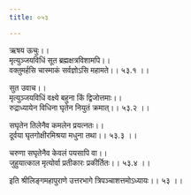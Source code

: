 ```yaml
---
title: ०५३

---
```

ऋषय ऊचुः।।  
मृत्युञ्जयविधिं सूत ब्रह्मक्षत्रविशामपि।।  
वक्तुमर्हसि चास्माकं सर्वज्ञोऽसि महामते।। ५३.१ ।।  
  
सुत उवाच।।  
मृत्युञ्जयविधिं वक्ष्ये बहुना किं द्विजोत्तमाः।।  
रुद्राध्यायेन विधिना घृतेन नियुतं क्रमात्।। ५३.२ ।।  
  
सघृतेन तिलेनैव कमलेन प्रयत्नतः।।  
दूर्वया घृतगोक्षीरमिश्रया मधुना तथा।। ५३.३ ।।  
  
चरुणा सघृतेनैव केवलं पयसापि वा।।  
जुहुयात्काल मृत्योर्वा प्रतीकारः प्रकीर्तितः।। ५३.४ ।।  
  
इति श्रीलिङ्गमहापुराणे उत्तरभागे त्रिपञ्चाशत्तमोऽध्यायः।। ५३ ।।